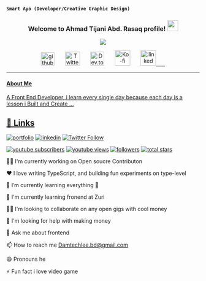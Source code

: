 
**`Smart Ayo (Developer/Creative Graphic Design)`**

<h3 align="center">
  <b> Welcome to Ahmad Tijani Abd. Rasaq profile!</b>
  <img src="https://media.giphy.com/media/hvRJCLFzcasrR4ia7z/giphy.gif" width="28">
</h3>

<!-- Typing SVG Smart - https://://github.com/smarto100/readme-typing-svg -->
<p align="center">
  <a href="https://github.com/smarto100/readme-typing-svg"><img src="https://readme-typing-svg.demolab.com/?lines=Front%20End%20Developer;Experienced;%20Creative%2FGraphic%20Designer;6%2B%20Months%20of%20coding%20experience;Always%20learning%20new%20things&font=Fira%20Code&center=true&width=440&height=45&color=36454F&vCenter=true&size=22&pause=1000"></a> 
</p>

<!-- Social icons section -->
<p align="center">
<a href="http://github.com/smarto100"><img width="35px" alt="github" title="github" src="http://i.imgur.com/7aIoxZc.png"/></a>
 &#8287;&#8287;&#8287;&#8287;&#8287;
 <a href="https://twitter.com/smarto_lee"><img width="39px" height="36" alt="Twitter" title="Twitter" src="https://i.imgur.com/9PzKZcZ.png"/></a>
 &#8287;&#8287;&#8287;&#8287;&#8287;
 <a href="https://dev.to/smarto100"><img width="36px" height="36" alt="Dev.to" title="smarto Dev.to" src="https://i.imgur.com/HO0mATQ.png"></a>
 &#8287;&#8287;&#8287;&#8287;&#8287;
 <a href="https://ko-fi.com/smart100"><img width="40px" alt="Ko-fi" title="Buy me a coffee" src="https://i.imgur.com/KY6jdcu.png"/></a>
 &#8287;&#8287;&#8287;&#8287;&#8287;
 <a href="http://www.linkedin.com/in/babatunde-damilola-01b2481bb"><img width="40px" alt="linked" title="linkedin"src="http://i.imgur.com/6pd7DPp.png"/</a>  &#8287;&#8287;&#8287;&#8287;&#8287;
  
</p><hr>



####  About Me
 A Front End Developer, i learn every single day because each day is a lesson i Built and Create ...
 
 ## 🔗 Links
[![portfolio](https://img.shields.io/badge/Smart_portfolio-000?style=for-the-badge&logo=ko-fi&logoColor=white)](https://https://github.com/smarto100/)
[![linkedin](https://img.shields.io/badge/smart-linkedin-0A66C2?color=1DA1F2&logo=linked&style=for-the-badge)](https://www.linkedin.com/in/babatunde-damilola-01b2481bb/) 
[![Twitter Follow](https://img.shields.io/twitter/follow/smarto_lee?color=1DA1F2&logo=twitter&style=for-the-badge)](https://twitter.com/smarto_lee/)


 <p align="left">
      <a href="https://www.youtube.com/c/fknight?sub_confirmation=1">
         <img alt="youtube subscribers" title="Subscribe to my YouTube channel" src="https://custom-icon-badges.demolab.com/youtube/channel/subscribers/UC2WHjPDvbE6O328n17ZGcfg?color=%23E05D44&label=SUBSCRIBE&logo=video&logoColor=white&style=for-the-badge&labelColor=CE4630"/></a> 
      <a href="https://www.youtube.com/c/fknight">
         <img alt="youtube views" title="YouTube views" src="https://custom-icon-badges.demolab.com/youtube/channel/views/UC2WHjPDvbE6O328n17ZGcfg?color=%23E1AD0E&logo=eye&logoColor=white&style=for-the-badge&labelColor=C79600"/></a> 
      <a href="https://github.com/ForrestKnight?tab=followers">
         <img alt="followers" title="Follow me on Github" src="https://custom-icon-badges.demolab.com/github/followers/ForrestKnight?color=236ad3&labelColor=1155ba&style=for-the-badge&logo=person-add&label=Follow&logoColor=white"/></a>
      <a href="https://github.com/ForrestKnight?tab=repositories&sort=stargazers">
         <img alt="total stars" title="Total stars on GitHub" src="https://custom-icon-badges.demolab.com/github/stars/ForrestKnight?color=55960c&style=for-the-badge&labelColor=488207&logo=star"/></a>
   </p>




 👩‍💻 I'm currently working on Open soucre Contributon

❤️ I love writing TypeScript, and building fun experiments on type-level

🌱 I’m currently learning everything 🤣

🧠 I'm currently learning  fronend at Zuri

👯‍♀️ I'm looking to collaborate on any open gigs with cool money

🤔 I'm looking for help with making money

💬 Ask me about frontend

📫 How to reach me Damtechlee.bd@gmail.com

😄 Pronouns he

⚡️ Fun fact i love video game 

